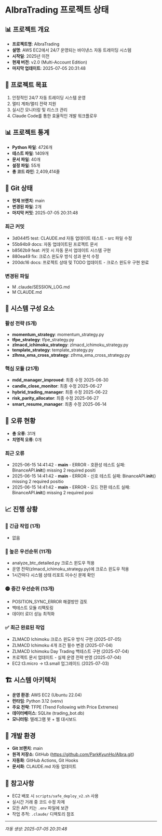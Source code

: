 # AlbraTrading 프로젝트 상태

## 📊 프로젝트 개요
- **프로젝트명**: AlbraTrading
- **설명**: AWS EC2에서 24/7 운영되는 바이낸스 자동 트레이딩 시스템
- **시작일**: 2025년 이전
- **현재 버전**: v2.0 (Multi-Account Edition)
- **마지막 업데이트**: 2025-07-05 20:31:48

## 🎯 프로젝트 목표
1. 안정적인 24/7 자동 트레이딩 시스템 운영
2. 멀티 계좌/멀티 전략 지원
3. 실시간 모니터링 및 리스크 관리
4. Claude Code를 통한 효율적인 개발 워크플로우

## 📊 프로젝트 통계
- **Python 파일**: 4726개
- **테스트 파일**: 1409개
- **문서 파일**: 40개
- **설정 파일**: 55개
- **총 코드 라인**: 2,409,414줄

## 🔀 Git 상태
- **현재 브랜치**: main
- **변경된 파일**: 2개
- **마지막 커밋**: 2025-07-05 20:31:48

### 최근 커밋
- 3d044f5 test: CLAUDE.md 자동 업데이트 테스트 - src 파일 수정
- 55b94b9 docs: 자동 업데이트된 프로젝트 문서
- b8562b9 feat: 커밋 시 자동 문서 업데이트 시스템 구현
- 880ea49 fix: 크로스 윈도우 방식 성과 분석 수정
- 200dc16 docs: 프로젝트 상태 및 TODO 업데이트 - 크로스 윈도우 구현 완료

### 변경된 파일
- M .claude/SESSION_LOG.md
-  M CLAUDE.md

## 🔧 시스템 구성 요소

### 활성 전략 (5개)
- **momentum_strategy**: momentum_strategy.py
- **tfpe_strategy**: tfpe_strategy.py
- **zlmacd_ichimoku_strategy**: zlmacd_ichimoku_strategy.py
- **template_strategy**: template_strategy.py
- **zlhma_ema_cross_strategy**: zlhma_ema_cross_strategy.py

### 핵심 모듈 (21개)
- **mdd_manager_improved**: 최종 수정 2025-06-30
- **candle_close_monitor**: 최종 수정 2025-06-27
- **hybrid_trading_manager**: 최종 수정 2025-06-22
- **risk_parity_allocator**: 최종 수정 2025-06-27
- **smart_resume_manager**: 최종 수정 2025-06-14

## 🚨 오류 현황
- **총 오류**: 31개
- **치명적 오류**: 0개
### 최근 오류
- 2025-06-15 14:41:42 - __main__ - ERROR - 호환성 테스트 실패: BinanceAPI.__init__() missing 2 required positi
- 2025-06-15 14:41:42 - __main__ - ERROR - 신호 테스트 실패: BinanceAPI.__init__() missing 2 required positio
- 2025-06-15 14:41:42 - __main__ - ERROR - 모드 전환 테스트 실패: BinanceAPI.__init__() missing 2 required posi

## 📈 진행 상황

### 🚨 긴급 작업 (1개)
- 없음

### 🔴 높은 우선순위 (11개)
- analyze_btc_detailed.py 크로스 윈도우 적용
- 운영 전략(zlmacd_ichimoku_strategy.py)에 크로스 윈도우 적용
- 1시간마다 시스템 상태 리포트 미수신 문제 확인

### 🟡 중간 우선순위 (13개)
- POSITION_SYNC_ERROR 해결방안 검토
- 백테스트 모듈 리팩토링
- 데이터 로더 성능 최적화

### ✅ 최근 완료된 작업
- ZLMACD Ichimoku 크로스 윈도우 방식 구현 (2025-07-05)
- ZLMACD Ichimoku 4개 조건 필수 변경 (2025-07-04)
- ZLMACD Ichimoku Day Trading 백테스트 구현 (2025-07-04)
- 프로젝트 문서 업데이트 - 실제 운영 전략 반영 (2025-07-04)
- EC2 t3.micro → t3.small 업그레이드 (2025-07-03)

## 🏗️ 시스템 아키텍처
- **운영 환경**: AWS EC2 (Ubuntu 22.04)
- **런타임**: Python 3.12 (venv)
- **주요 전략**: TFPE (Trend Following with Price Extremes)
- **데이터베이스**: SQLite (trading_bot.db)
- **모니터링**: 텔레그램 봇 + 웹 대시보드

## 🔧 개발 환경
- **Git 브랜치**: main
- **원격 저장소**: GitHub (https://github.com/ParkKyunHo/Albra.git)
- **자동화**: GitHub Actions, Git Hooks
- **문서화**: CLAUDE.md 자동 업데이트

## 📝 참고사항
- EC2 배포 시 `scripts/safe_deploy_v2.sh` 사용
- 실시간 거래 중 코드 수정 자제
- 모든 API 키는 `.env` 파일에 보관
- 작업 추적: `.claude/` 디렉토리 참조

---
*자동 생성: 2025-07-05 20:31:48*
